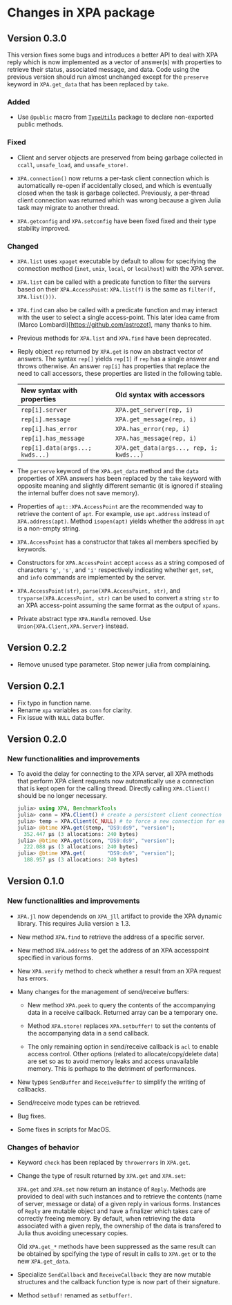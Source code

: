 # Changes in XPA package

## Version 0.3.0

This version fixes some bugs and introduces a better API to deal with XPA reply which is now
implemented as a vector of answer(s) with properties to retrieve their status, associated
message, and data. Code using the previous version should run almost unchanged except for
the `preserve` keyword in `XPA.get_data` that has been replaced by `take`.

### Added

- Use `@public` macro from [`TypeUtils`](https://github.com/emmt/TypeUtils.jl) package to
  declare non-exported public methods.

### Fixed

- Client and server objects are preserved from being garbage collected in `ccall`,
  `unsafe_load`, and `unsafe_store!`.

- `XPA.connection()` now returns a per-task client connection which is automatically re-open
  if accidentally closed, and which is eventually closed when the task is garbage collected.
  Previously, a per-thread client connection was returned which was wrong because a given
  Julia task may migrate to another thread.

- `XPA.getconfig` and `XPA.setconfig` have been fixed fixed and their type stability
  improved.

### Changed

- `XPA.list` uses `xpaget` executable by default to allow for specifying the connection
  method (`inet`, `unix`, `local`, or `localhost`) with the XPA server.

- `XPA.list` can be called with a predicate function to filter the servers based on their
  `XPA.AccessPoint`: `XPA.list(f)` is the same as `filter(f, XPA.list()))`.

- `XPA.find` can also be called with a predicate function and may interact with the user to
  select a single access-point. This later idea came from (Marco
  Lombardi)[https://github.com/astrozot], many thanks to him.

- Previous methods for `XPA.list` and `XPA.find` have been deprecated.

- Reply object `rep` returned by `XPA.get` is now an abstract vector of answers. The syntax
  `rep[]` yields `rep[1]` if `rep` has a single answer and throws otherwise. An answer
  `rep[i]` has properties that replace the need to call accessors, these properties are
  listed in the following table.

  | New syntax with properties      | Old syntax with accessors                |
  |:--------------------------------|:-----------------------------------------|
  | `rep[i].server`                 | `XPA.get_server(rep, i)`                 |
  | `rep[i].message`                | `XPA.get_message(rep, i)`                |
  | `rep[i].has_error`              | `XPA.has_error(rep, i)`                  |
  | `rep[i].has_message`            | `XPA.has_message(rep, i)`                |
  | `rep[i].data(args...; kwds...)` | `XPA.get_data(args..., rep, i; kwds...)` |

- The `perserve` keyword of the `XPA.get_data` method and the `data` properties of XPA
  answers has been replaced by the `take` keyword with opposite meaning and slightly
  different semantic (it is ignored if stealing the internal buffer does not save memory).

- Properties of `apt::XPA.AccessPoint` are the recommended way to retrieve the content of
  `apt`. For example, use `apt.address` instead of `XPA.address(apt)`. Method `isopen(apt)`
  yields whether the address in `apt` is a non-empty string.

- `XPA.AccessPoint` has a constructor that takes all members specified by keywords.

- Constructors for `XPA.AccessPoint` accept `access` as a string composed of characters
  `'g'`, `'s'`, and `'i'` respectively indicating whether `get`, `set`, and `info` commands
  are implemented by the server.

- `XPA.AccessPoint(str)`, `parse(XPA.AccessPoint, str)`, and `tryparse(XPA.AccessPoint,
  str)` can be used to convert a string `str` to an XPA access-point assuming the same
  format as the output of `xpans`.

- Private abstract type `XPA.Handle` removed. Use `Union{XPA.Client,XPA.Server}` instead.


## Version 0.2.2

- Remove unused type parameter. Stop newer julia from complaining.

## Version 0.2.1

- Fix typo in function name.
- Rename `xpa` variables as `conn` for clarity.
- Fix issue with `NULL` data buffer.

## Version 0.2.0

### New functionalities and improvements

- To avoid the delay for connecting to the XPA server, all XPA methods that
  perform XPA client requests now automatically use a connection that is kept
  open for the calling thread.  Directly calling `XPA.Client()` should be no
  longer necessary.

  ```julia
  julia> using XPA, BenchmarkTools
  julia> conn = XPA.Client() # create a persistent client connection
  julia> temp = XPA.Client(C_NULL) # to force a new connection for each request
  julia> @btime XPA.get($temp, "DS9:ds9", "version");
    352.447 μs (3 allocations: 240 bytes)
  julia> @btime XPA.get($conn, "DS9:ds9", "version");
    222.088 μs (3 allocations: 240 bytes)
  julia> @btime XPA.get(       "DS9:ds9", "version");
    188.957 μs (3 allocations: 240 bytes)
  ```


## Version 0.1.0

### New functionalities and improvements

- `XPA.jl` now dependends on `XPA_jll` artifact to provide the XPA dynamic
  library.  This requires Julia version ≥ 1.3.

- New method `XPA.find` to retrieve the address of a specific server.

- New method `XPA.address` to get the address of an XPA accesspoint specified
  in various forms.

- New `XPA.verify` method to check whether a result from an XPA request has
  errors.

- Many changes for the management of send/receive buffers:

  - New method `XPA.peek` to query the contents of the accompanying data in a
    receive callback.  Returned array can be a temporary one.

  - Method `XPA.store!` replaces `XPA.setbuffer!` to set the contents of the
    accompanying data in a send callback.

  - The only remaining option in send/receive callback is `acl` to enable
    access control.  Other options (related to allocate/copy/delete data) are
    set so as to avoid memory leaks and access unavailable memory.  This is
    perhaps to the detriment of performances.

- New types `SendBuffer` and `ReceiveBuffer` to simplify the writing of callbacks.

- Send/receive mode types can be retrieved.

- Bug fixes.

- Some fixes in scripts for MacOS.


### Changes of behavior

- Keyword `check` has been replaced by `throwerrors` in `XPA.get`.

- Change the type of result returned by `XPA.get` and `XPA.set`:

  `XPA.get` and `XPA.set` now return an instance of `Reply`.  Methods are
  provided to deal with such instances and to retrieve the contents (name of
  server, message or data) of a given reply in various forms.  Instances of
  `Reply` are mutable object and have a finalizer which takes care of correctly
  freeing memory.  By default, when retrieving the data associated with a given
  reply, the ownership of the data is transfered to Julia thus avoiding
  unecessary copies.

  Old `XPA.get_*` methods have been suppressed as the same result can be
  obtained by spcifying the type of result in calls to `XPA.get` or to the new
  `XPA.get_data`.

- Specialize `SendCallback` and `ReceiveCallback`: they are now mutable
  structures and the callback function type is now part of their signature.

- Method `setbuf!` renamed as `setbuffer!`.
